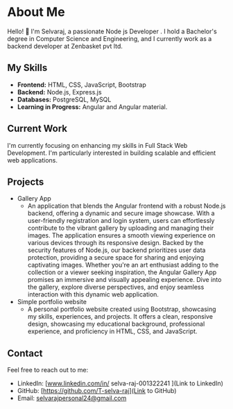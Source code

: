 
# About Me

Hello! 👋 I'm Selvaraj, a passionate Node js Developer . I hold a Bachelor's degree in Computer Science and Engineering, and I currently work as a backend developer at Zenbasket pvt ltd.

## My Skills

- **Frontend:** HTML, CSS, JavaScript, Bootstrap
- **Backend:** Node.js, Express.js
- **Databases:** PostgreSQL, MySQL
- **Learning in Progress:** Angular and Angular material.

## Current Work

I'm currently focusing on enhancing my skills in Full Stack Web Development. I'm particularly interested in building scalable and efficient web applications.

## Projects

- Gallery App
  -  An application  that blends the Angular frontend with a robust Node.js backend, offering a dynamic and secure image showcase. With a user-friendly registration and login system, users can effortlessly contribute to the vibrant gallery by uploading and managing their images. The application ensures a smooth viewing experience on various devices through its responsive design. Backed by the security features of Node.js, our backend prioritizes user data protection, providing a secure space for sharing and enjoying captivating images. Whether you're an art enthusiast adding to the collection or a viewer seeking inspiration, the Angular Gallery App promises an immersive and visually appealing experience. Dive into the gallery, explore diverse perspectives, and enjoy seamless interaction with this dynamic web application.
- Simple portfolio website
  - A personal portfolio website created using Bootstrap, showcasing my skills, experiences, and projects. It offers a clean, responsive design, showcasing my educational background, professional experience, and proficiency in HTML, CSS, and JavaScript.


## Contact

Feel free to reach out to me:

- LinkedIn: [www.linkedin.com/in/
selva-raj-001322241
](Link to LinkedIn)
- GitHub: [https://github.com/T-selva-raj](Link to GitHub)
- Email: selvarajpersonal24@gmail.com



